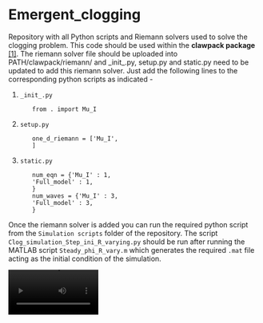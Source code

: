 # Emergent_clogging
Repository with all Python scripts and Riemann solvers used to solve the clogging problem. This code should be used within the **clawpack package** [[1]](#1).
The riemann solver file should be uploaded into PATH/clawpack/riemann/ and \_init_.py, setup.py and static.py need to be updated to add this riemann solver. Just add the following lines to the corresponding python scripts as indicated - <br>
<ol>
<li> 
  
`_init_.py` <br>
<ul>
  
  `from . import Mu_I` <br> 
</ul>
</li>

 <li> 
   
`setup.py` <br> 
<ul>

`one_d_riemann = ['Mu_I',`<br>
                  `]`
 </ul>                 
<li> 

  
`static.py` <br>
<ul>

`num_eqn = {'Mu_I' : 1,` <br>
        `'Full_model' : 1,` <br>
        `}`<br>
`num_waves = {'Mu_I' : 3,`<br>
        `'Full_model' : 3,`<br>
        `}`
</ul>
</ol>

Once the riemann solver is added you can run the required python script from the `Simulation scripts` folder of the repository. The script `Clog_simulation_Step_ini_R_varying.py` should be run after running the MATLAB script `Steady_phi_R_vary.m` which generates the required `.mat` file acting as the initial condition of the simulation.

<video src='https://github.com/user-attachments/assets/508e44cc-ef77-4d71-b033-a93cb9cf2c07' width=180/>




## References
<a id="1">[1]</a> 
Ketcheson, David I. and Mandli, Kyle T. and Ahmadia, Aron J. and Alghamdi, Amal and Quezada de Luna, Manuel and Parsani, Matteo and Knepley, Matthew G. and Emmett, Matthew (2012). 
PyClaw: Accessible, Extensible, Scalable Tools for Wave Propagation Problems. 
SIAM Journal on Scientific Computing,34(4), C210--C231.
